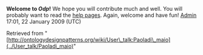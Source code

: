 __Welcome to _Odp_!__ We hope you will contribute much and well. 
You will probably want to read the [help pages](http://ontologydesignpatterns.org/wiki/Help:Contents "Help:Contents"). Again, welcome and have fun! [Admin](http://ontologydesignpatterns.org/wiki/index.php?title=User:Admin&action=edit&redlink=1 "User:Admin (not yet written)") 17:01, 22 January 2009 (UTC)





Retrieved from "[http://ontologydesignpatterns.org/wiki/User\_talk:Paoladi\_maio](../User_talk/Paoladi_maio)"